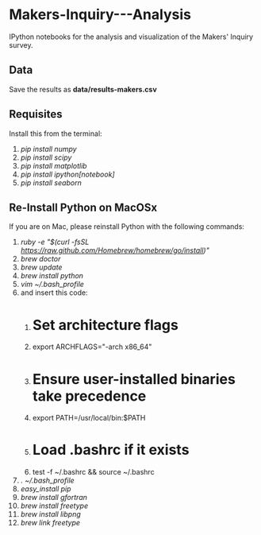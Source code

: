 Makers-Inquiry---Analysis
=========================

IPython notebooks for the analysis and visualization of the Makers' Inquiry survey.

## Data

Save the results as **data/results-makers.csv**

## Requisites

Install this from the terminal:

1. *pip install numpy*
2. *pip install scipy*
3. *pip install matplotlib*
4. *pip install ipython[notebook]*
5. *pip install seaborn*

## Re-Install Python on MacOSx

If you are on Mac, please reinstall Python with the following commands:

1. *ruby -e "$(curl -fsSL https://raw.github.com/Homebrew/homebrew/go/install)"*
2. *brew doctor*
3. *brew update*
4. *brew install python*
5. *vim ~/.bash_profile*
6. and insert this code:
	1. # Set architecture flags
    2. export ARCHFLAGS="-arch x86_64"
    3. # Ensure user-installed binaries take precedence
    4. export PATH=/usr/local/bin:$PATH
    5. # Load .bashrc if it exists
    6. test -f ~/.bashrc && source ~/.bashrc
7. *. ~/.bash_profile*
8. *easy_install pip*
9. *brew install gfortran*
10. *brew install freetype*
11. *brew install libpng*
12. *brew link freetype*

